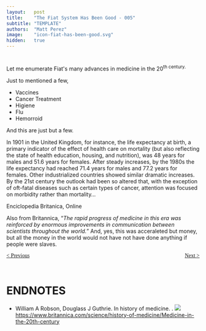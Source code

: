 ```yaml
---
layout:   post
title:    "The Fiat System Has Been Good - 005"
subtitle: "TEMPLATE"
authors:  "Matt Perez"
image:    "icon-fiat-has-been-good.svg"
hidden:   true
---
```


<div style="display:none; ">
 <p>Time for an alternative.</p>
</div>

<h1></h1>
 <p>Let me enumerate Fiat's many advances in medicine in the 20<sup>th</sup.> century.</p>
 <p>Just to mentioned a few,</p>
  <ul>
   <li>Vaccines</li>
   <li>Cancer Treatment</li>
   <li>Higiene</li>
   <li>Flu</li>
   <li>Hemorroid</li>
  </ul>
 <p>And this are just but a few.</p>
 <div class="_citation">
  <p>In 1901 in the United Kingdom, for instance, the life expectancy at birth, a primary indicator of the effect of health care on mortality (but also reflecting the state of health education, housing, and nutrition), was 48 years for males and 51.6 years for females. After steady increases, by the 1980s the life expectancy had reached 71.4 years for males and 77.2 years for females. Other industrialized countries showed similar dramatic increases. By the 21st century the outlook had been so altered that, with the exception of oft-fatal diseases such as certain types of cancer, attention was focused on morbidity rather than mortality&hellip;</p>
  <p id="_signature">Enciclopedia Britanica, Online</p>
 </div>
 <p>Also from Britannica, &ldquo;<em>The rapid progress of medicine in this era was reinforced by enormous improvements in communication between scientists throughout the world.</em>&rdquo; And, yes, this was acceraleted but money, but all the money in the world would not have not have done anything if people were slaves.</p>

<div style="margin-bottom:1in; font-family: American Typewriter, serif; ">
 <span style="float:left; ">
  <a href="https://radicalcompanies.com/2024/12/08/004-the-fiat-system-has-been-good">&lt; Previous</a>
 </span>
 <span style="float:right; ">
  <a href="https://radicalcompanies.com/2024/12/09/005-the-fiat-system-has-been-good">Next &gt;</a>
 </span>
</div>

<h1 class="_section">ENDNOTES</h1>
 <ul>
  <li id="en01">
   <p class="_list-item">
    William A Robson, Douglass J Guthrie.
    In history of medicine.
    <a href="" target='_blank'></a>.
    <a class="_uparrow" href="#bm01"><img src="/https://www.britannica.com/science/history-of-medicine/Medicine-in-the-20th-century">https://www.britannica.com/science/history-of-medicine/Medicine-in-the-20th-century</a>
   </p>
  </li>
 </ul>